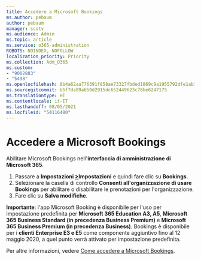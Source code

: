```yaml
---
title: Accedere a Microsoft Bookings
ms.author: pebaum
author: pebaum
manager: scotv
ms.audience: Admin
ms.topic: article
ms.service: o365-administration
ROBOTS: NOINDEX, NOFOLLOW
localization_priority: Priority
ms.collection: Adm_O365
ms.custom:
- "9002883"
- "5498"
ms.openlocfilehash: 8b4a62aa776391f858ae73327fbded1069c9a1955792dfe1ab1e1f7384d2db3f
ms.sourcegitcommit: b5f7da89a650d2915dc652449623c78be6247175
ms.translationtype: HT
ms.contentlocale: it-IT
ms.lasthandoff: 08/05/2021
ms.locfileid: "54116480"
---
```

# <a name="get-access-to-microsoft-bookings"></a>Accedere a Microsoft Bookings

Abilitare Microsoft Bookings nell'**interfaccia di amministrazione di Microsoft 365**.

1. Passare a **Impostazioni [ >](https://admin.microsoft.com/Adminportal/Home?source=applauncher#/Settings/Services)Impostazioni** e quindi fare clic su **Bookings**.
2. Selezionare la casella di controllo **Consenti all'organizzazione di usare Bookings** per abilitare o disabilitare le prenotazioni per l'organizzazione.
3. Fare clic su **Salva modifiche**.

**Importante**: l'app Microsoft Booking è disponibile per l'uso per impostazione predefinita per **Microsoft 365 Education A3, A5**, **Microsoft 365 Business Standard (in precedenza Business Premium)** e **Microsoft 365 Business Premium (in precedenza Business)**. Bookings è disponibile per i **clienti Enterprise E3 e E5** come componente aggiuntivo fino al 12 maggio 2020, a quel punto verrà attivato per impostazione predefinita.

Per altre informazioni, vedere [Come accedere a Microsoft Bookings](https://support.microsoft.com/en-us/office/get-access-to-microsoft-bookings-5382dc07-aaa5-45c9-8767-502333b214ce).
